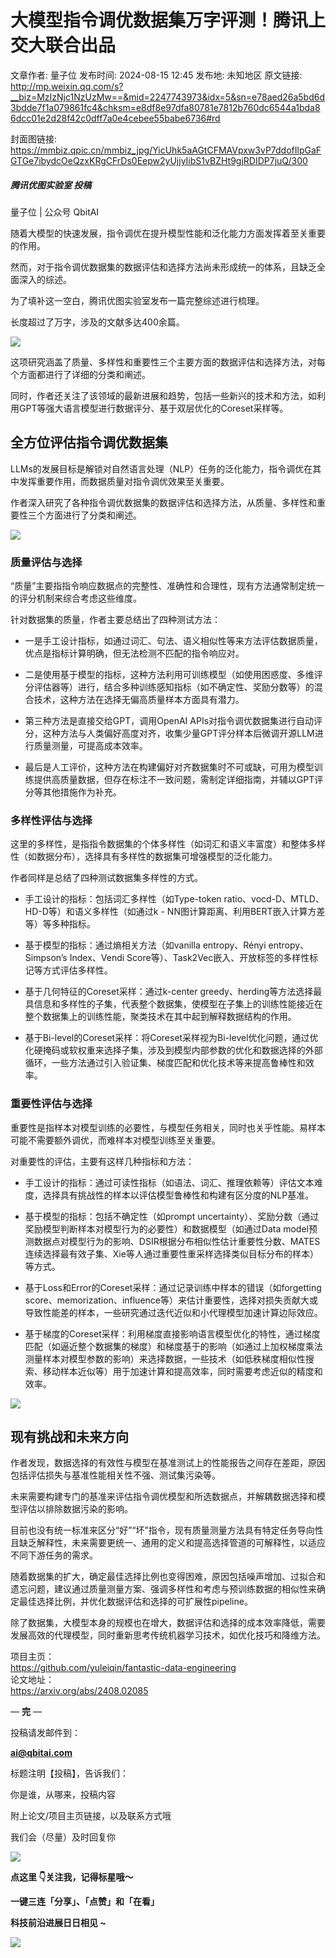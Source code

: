 # 大模型指令调优数据集万字评测！腾讯上交大联合出品

文章作者: 量子位
发布时间: 2024-08-15 12:45
发布地: 未知地区
原文链接: http://mp.weixin.qq.com/s?__biz=MzIzNjc1NzUzMw==&mid=2247743973&idx=5&sn=e78aed26a5bd6d3bdde7f1a079861fc4&chksm=e8df8e97dfa80781e7812b760dc6544a1bda86dcc01e2d28f42c0dff7a0e4cebee55babe6736#rd

封面图链接: https://mmbiz.qpic.cn/mmbiz_jpg/YicUhk5aAGtCFMAVpxw3vP7ddofIlpGaFGTGe7ibydcOeQzxKRgCFrDs0Eepw2yUjjyIibS1vBZHt9gjRDIDP7juQ/300

##### 腾讯优图实验室 投稿  
量子位 | 公众号 QbitAI

随着大模型的快速发展，指令调优在提升模型性能和泛化能力方面发挥着至关重要的作用。

然而，对于指令调优数据集的数据评估和选择方法尚未形成统一的体系，且缺乏全面深入的综述。

为了填补这一空白，腾讯优图实验室发布一篇完整综述进行梳理。

长度超过了万字，涉及的文献多达400余篇。

![](https://mmbiz.qpic.cn/mmbiz_png/YicUhk5aAGtCFMAVpxw3vP7ddofIlpGaF283MrrhBscC5urZpGZHbBBGgdzCkwiaJbVNyQ0eYvWOTFCMIrIssCJw/640?wx_fmt=png&from=appmsg)

这项研究涵盖了质量、多样性和重要性三个主要方面的数据评估和选择方法，对每个方面都进行了详细的分类和阐述。

同时，作者还关注了该领域的最新进展和趋势，包括一些新兴的技术和方法，如利用GPT等强大语言模型进行数据评分、基于双层优化的Coreset采样等。

## 全方位评估指令调优数据集

LLMs的发展目标是解锁对自然语言处理（NLP）任务的泛化能力，指令调优在其中发挥重要作用，而数据质量对指令调优效果至关重要。

作者深入研究了各种指令调优数据集的数据评估和选择方法，从质量、多样性和重要性三个方面进行了分类和阐述。

![](https://mmbiz.qpic.cn/mmbiz_png/YicUhk5aAGtCFMAVpxw3vP7ddofIlpGaFefpBuJagwWKvDhwkgpf3GiawepPvH3fwJkRbfK7awfnAwJGibiaBZ4tTA/640?wx_fmt=png&from=appmsg)

### 质量评估与选择

“质量”主要指指令响应数据点的完整性、准确性和合理性，现有方法通常制定统一的评分机制来综合考虑这些维度。

针对数据集的质量，作者主要总结出了四种测试方法：

  * 一是手工设计指标，如通过词汇、句法、语义相似性等来方法评估数据质量，优点是指标计算明确，但无法检测不匹配的指令响应对。

  * 二是使用基于模型的指标，这种方法利用可训练模型（如使用困惑度、多维评分评估器等）进行，结合多种训练感知指标（如不确定性、奖励分数等）的混合技术，这种方法在选择无偏高质量样本方面具有潜力。

  * 第三种方法是直接交给GPT，调用OpenAI APIs对指令调优数据集进行自动评分，这种方法与人类偏好高度对齐，收集少量GPT评分样本后微调开源LLM进行质量测量，可提高成本效率。

  * 最后是人工评价，这种方法在构建偏好对齐数据集时不可或缺，可用为模型训练提供高质量数据，但存在标注不一致问题，需制定详细指南，并辅以GPT评分等其他措施作为补充。

### 多样性评估与选择

这里的多样性，是指指令数据集的个体多样性（如词汇和语义丰富度）和整体多样性（如数据分布），选择具有多样性的数据集可增强模型的泛化能力。

作者同样是总结了四种测试数据集多样性的方式。

  * 手工设计的指标：包括词汇多样性（如Type-token ratio、vocd-D、MTLD、HD-D等）和语义多样性（如通过k - NN图计算距离、利用BERT嵌入计算方差等）等多种指标。

  * 基于模型的指标：通过熵相关方法（如vanilla entropy、Rényi entropy、Simpson’s Index、Vendi Score等）、Task2Vec嵌入、开放标签的多样性标记等方式评估多样性。

  * 基于几何特征的Coreset采样：通过k-center greedy、herding等方法选择最具信息和多样性的子集，代表整个数据集，使模型在子集上的训练性能接近在整个数据集上的训练性能，聚类技术在其中起到解释数据结构的作用。

  * 基于Bi-level的Coreset采样：将Coreset采样视为Bi-level优化问题，通过优化硬掩码或软权重来选择子集，涉及到模型内部参数的优化和数据选择的外部循环，一些方法通过引入验证集、梯度匹配和优化技术等来提高鲁棒性和效率。

### 重要性评估与选择

重要性是指样本对模型训练的必要性，与模型任务相关，同时也关乎性能。易样本可能不需要额外调优，而难样本对模型训练至关重要。

对重要性的评估，主要有这样几种指标和方法：

  * 手工设计的指标：通过可读性指标（如语法、词汇、推理依赖等）评估文本难度，选择具有挑战性的样本以评估模型鲁棒性和构建有区分度的NLP基准。

  * 基于模型的指标：包括不确定性（如prompt uncertainty）、奖励分数（通过奖励模型判断样本对模型行为的必要性）和数据模型（如通过Data model预测数据点对模型行为的影响、DSIR根据分布相似性估计重要性分数、MATES连续选择最有效子集、Xie等人通过重要性重采样选择类似目标分布的样本）等方式。

  * 基于Loss和Error的Coreset采样：通过记录训练中样本的错误（如forgetting score、memorization、influence等）来估计重要性，选择对损失贡献大或导致性能差的样本，一些研究通过迭代近似和小代理模型加速计算边际效应。

  * 基于梯度的Coreset采样：利用梯度直接影响语言模型优化的特性，通过梯度匹配（如逼近整个数据集的梯度）和梯度基于的影响（如通过上加权梯度乘法测量样本对模型参数的影响）来选择数据，一些技术（如低秩梯度相似性搜索、移动样本近似等）用于加速计算和提高效率，同时需要考虑近似的精度和效率。

![](https://mmbiz.qpic.cn/mmbiz_png/YicUhk5aAGtCFMAVpxw3vP7ddofIlpGaFcmzeaoc4JNwcyATmVbBFVlFj86MP4tibfHZ6IOjECiaFBU9mRUMfNL9A/640?wx_fmt=png&from=appmsg)

## 现有挑战和未来方向

作者发现，数据选择的有效性与模型在基准测试上的性能报告之间存在差距，原因包括评估损失与基准性能相关性不强、测试集污染等。

未来需要构建专门的基准来评估指令调优模型和所选数据点，并解耦数据选择和模型评估以排除数据污染的影响。

目前也没有统一标准来区分“好”“坏”指令，现有质量测量方法具有特定任务导向性且缺乏解释性，未来需要更统一、通用的定义和提高选择管道的可解释性，以适应不同下游任务的需求。

随着数据集的扩大，确定最佳选择比例也变得困难，原因包括噪声增加、过拟合和遗忘问题，建议通过质量测量方案、强调多样性和考虑与预训练数据的相似性来确定最佳选择比例，并优化数据评估和选择的可扩展性pipeline。

除了数据集，大模型本身的规模也在增大，数据评估和选择的成本效率降低，需要发展高效的代理模型，同时重新思考传统机器学习技术，如优化技巧和降维方法。

项目主页：  
https://github.com/yuleiqin/fantastic-data-engineering  
论文地址：  
https://arxiv.org/abs/2408.02085

— **完** —

  

投稿请发邮件到：

**ai@qbitai.com**

标题注明【投稿】，告诉我们：

你是谁，从哪来，投稿内容‍

附上论文/项目主页链接，以及联系方式哦

我们会（尽量）及时回复你

![](https://mmbiz.qpic.cn/mmbiz_gif/YicUhk5aAGtC5nGy7YMGhQ0ZJeyibWyL0KVCtiaLEPMyd4Bszuo0bFIOxZOvdmqdxnOosYXyu5aI7MXpyUrUWfz6g/640?wx_fmt=gif&tp=webp&wxfrom=5&wx_lazy=1)

  

**点这里 👇关注我，记得标星哦～**

**一键三连「分享」、「点赞」和「在看」**

**科技前沿进展日日相见 ~**

![](https://mmbiz.qpic.cn/mmbiz_svg/g9RQicMD01M0tYoRQT2cMQRmPS5ZDyrrfzeksiay90KaDzlGBH61icqHxmgFKfvfXtVuwTHV740CDLAaXU1LIfZyoJEpYKcRIiaE/640?wx_fmt=svg&tp=webp&wxfrom=5&wx_lazy=1&wx_co=1)

